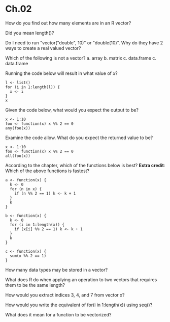 # Ch.02

How do you find out how many elements are in an R vector?



Did you mean length()?



Do I need to run "vector("double", 10)" or "double(10)". Why do they have 2 ways to create a real valued vector?

Which of the following is not a vector? a. array b. matrix c. data.frame c. data.frame

Running the code below will result in what value of *x*?

```{r}
l <- list()
for (i in 1:length(l)) {
  x <- i
}
x
```

Given the code below, what would you expect the output to be?

```{r}
x <- 1:10
foo <- function(x) x %% 2 == 0
any(foo(x))
```

Examine the code allow. What do you expect the returned value to be?

```{r}
x <- 1:10
foo <- function(x) x %% 2 == 0
all(foo(x))
```

According to the chapter, which of the functions below is best? **Extra credit**: Which of the above functions is fastest?

```{r}
a <- function(x) {
  k <- 0
  for (n in x) {
    if (n %% 2 == 1) k <- k + 1
  }
  k
}

b <- function(x) {
  k <- 0
  for (i in 1:length(x)) {
    if (x[i] %% 2 == 1) k <- k + 1
  }
  k
}

c <- function(x) {
  sum(x %% 2 == 1)
}
```

How many data types may be stored in a vector?

What does R do when applying an operation to two vectors that requires them to be the same length?

How would you extract indices 3, 4, and 7 from vector x?

How would you write the equivalent of for(i in 1:length(x)) using seq()?

What does it mean for a function to be vectorized?




